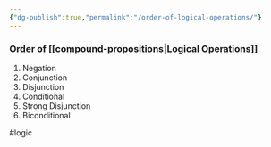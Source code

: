 ```yaml
---
{"dg-publish":true,"permalink":"/order-of-logical-operations/"}
---
```


### Order of [[compound-propositions|Logical Operations]]
1. Negation
2. Conjunction
3. Disjunction
4. Conditional
5. Strong Disjunction
6. Biconditional

#logic 
